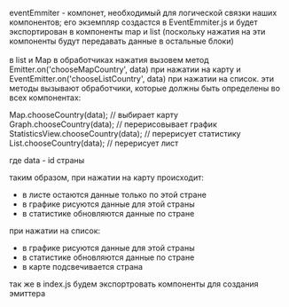 eventEmmiter - компонет, необходимый для логической связки наших компонентов;
его экземпляр создастся в EventEmmiter.js и будет экспортирован в компоненты map и list (поскольку нажатия на эти компоненты будут передавать данные в остальные блоки)<br><br>
в list и Map в обработчиках нажатия вызовем метод Emitter.on('chooseMapCountry', data) при нажатии на карту и EventEmitter.on('chooseListCountry', data) при нажатии на список.
эти методы вызывают обработчики, которые должны быть определены во всех компонентах:

Map.chooseCountry(data); // выбирает карту <br>
Graph.chooseCountry(data); // перерисовывает график<br>
StatisticsView.chooseCountry(data); // перерисует статистику<br>
List.chooseCountry(data); // перерисует лист<br>

где data - id страны

таким образом, при нажатии на карту происходит:

* в листе остаются данные только по этой стране
* в графике рисуются данные для этой страны
* в статистике обновляются данные по стране

при нажатии на список:

* в графике рисуются данные для этой страны
* в статистике обновляются данные по стране
* в карте подсвечивается страна

так же в index.js будем экспортровать компоненты для создания эмиттера
